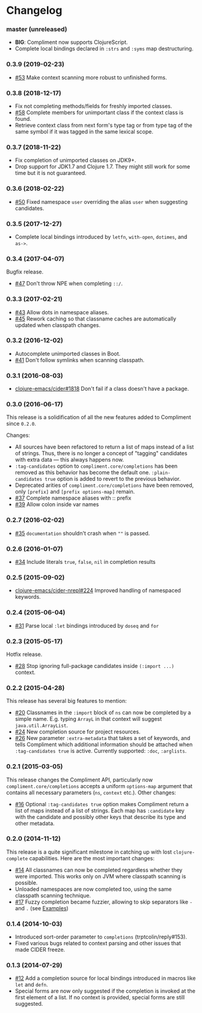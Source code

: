 # Changelog

### master (unreleased)

- **BIG**: Compliment now supports ClojureScript.
- Complete local bindings declared in `:strs` and `:syms` map destructuring.

### 0.3.9 (2019-02-23)

- [#53](https://github.com/alexander-yakushev/compliment/issues/53) Make context
  scanning more robust to unfinished forms.

### 0.3.8 (2018-12-17)

- Fix not completing methods/fields for freshly imported classes.
- [#58](https://github.com/alexander-yakushev/compliment/issues/58) Complete
  members for unimportant class if the context class is found.
- Retrieve context class from next form's type tag or from type tag of the same
  symbol if it was tagged in the same lexical scope.

### 0.3.7 (2018-11-22)

- Fix completion of unimported classes on JDK9+.
- Drop support for JDK1.7 and Clojure 1.7. They might still work for some time
  but it is not guaranteed.


### 0.3.6 (2018-02-22)

- [#50](https://github.com/alexander-yakushev/compliment/issues/50) Fixed
  namespace `user` overriding the alias `user` when suggesting candidates.


### 0.3.5 (2017-12-27)

- Complete local bindings introduced by `letfn`, `with-open`, `dotimes`, and
  `as->`.


### 0.3.4 (2017-04-07)

Bugfix release.

- [#47](https://github.com/alexander-yakushev/compliment/issues/47) Don't throw
  NPE when completing `::/`.


### 0.3.3 (2017-02-21)

- [#43](https://github.com/alexander-yakushev/compliment/issues/43) Allow dots
  in namespace aliases.
- [#45](https://github.com/alexander-yakushev/compliment/issues/45) Rework
  caching so that classname caches are automatically updated when classpath
  changes.


### 0.3.2 (2016-12-02)

- Autocomplete unimported classes in Boot.
- [#41](https://github.com/alexander-yakushev/compliment/issues/41) Don't follow
  symlinks when scanning classpath.


### 0.3.1 (2016-08-03)

- [clojure-emacs/cider#1818](https://github.com/clojure-emacs/cider/issues/1818)
  Don't fail if a class doesn't have a package.


### 0.3.0 (2016-06-17)

This release is a solidification of all the new features added to Compliment
since `0.2.0`.

Changes:

- All sources have been refactored to return a list of maps instead of a list of
  strings. Thus, there is no longer a concept of "tagging" candidates with extra
  data — this always happens now.
- `:tag-candidates` option to `compliment.core/completions` has been removed as
  this behavior has become the default one. `:plain-candidates true` option is
  added to revert to the previous behavior.
- Deprecated arities of `compliment.core/completions` have been removed, only
  `[prefix]` and `[prefix options-map]` remain.
- [#37](https://github.com/alexander-yakushev/compliment/issues/37) Complete
  namespace aliases with :: prefix
- [#39](https://github.com/alexander-yakushev/compliment/issues/39) Allow colon
  inside var names


### 0.2.7 (2016-02-02)

- [#35](https://github.com/alexander-yakushev/compliment/issues/35)
  `documentation` shouldn't crash when `""` is passed.


### 0.2.6 (2016-01-07)

- [#34](https://github.com/alexander-yakushev/compliment/issues/34) Include
  literals `true`, `false`, `nil` in completion results


### 0.2.5 (2015-09-02)

- [clojure-emacs/cider-nrepl#224](https://github.com/clojure-emacs/cider-nrepl/issues/224)
  Improved handling of namespaced keywords.


### 0.2.4 (2015-06-04)

- [#31](https://github.com/alexander-yakushev/compliment/issues/31) Parse local
  `:let` bindings introduced by `doseq` and `for`


### 0.2.3 (2015-05-17)

Hotfix release.

- [#28](https://github.com/alexander-yakushev/compliment/issues/28) Stop
  ignoring full-package candidates inside `(:import ...)` context.


### 0.2.2 (2015-04-28)

This release has several big features to mention:

- [#20](https://github.com/alexander-yakushev/compliment/issues/20) Classnames in
  the `:import` block of `ns` can now be completed by a simple name. E.g. typing
  `ArrayL` in that context will suggest `java.util.ArrayList`.
- [#24](https://github.com/alexander-yakushev/compliment/issues/24) New
  completion source for project resources.
- [#26](https://github.com/alexander-yakushev/compliment/issues/26)  New
  parameter `:extra-metadata` that takes a set of keywords, and tells Compliment
  which additional information should be attached when `:tag-candidates true` is
  active. Currently supported: `:doc`, `:arglists`.


### 0.2.1 (2015-03-05)

This release changes the Compliment API, particularly now
`compliment.core/completions` accepts a uniform `options-map` argument that
contains all necessary parameters (`ns`, `context` etc.). Other changes:

- [#16](https://github.com/alexander-yakushev/compliment/issues/16) Optional
  `:tag-candidates true` option makes Compliment return a list of maps instead
  of a list of strings. Each map has `:candidate` key with the candidate and
  possibly other keys that describe its type and other metadata.


### 0.2.0 (2014-11-12)

This release is a quite significant milestone in catching up with lost
`clojure-complete` capabilities. Here are the most important changes:

- [#14](https://github.com/alexander-yakushev/compliment/issues/14) All
  classnames can now be completed regardless whether they were imported. This
  works only on JVM where classpath scanning is possible.
- Unloaded namespaces are now completed too, using the same classpath scanning
  technique.
- [#17](https://github.com/alexander-yakushev/compliment/issues/17) Fuzzy
  completion became fuzzier, allowing to skip separators like `-` and `.` (see
  [Examples](https://github.com/alexander-yakushev/compliment/wiki/Examples))


### 0.1.4 (2014-10-03)

- Introduced sort-order parameter to `completions` (trptcolin/reply#153).
- Fixed various bugs related to context parsing and other issues that made CIDER
  freeze.


### 0.1.3 (2014-07-29)

- [#12](https://github.com/alexander-yakushev/compliment/issues/12) Add a
  completion source for local bindings introduced in macros like `let` and
  `defn`.
- Special forms are now only suggested if the completion is invoked at the first
  element of a list. If no context is provided, special forms are still
  suggested.
